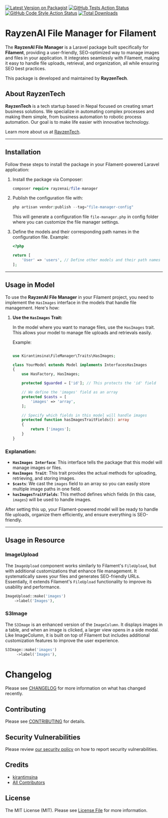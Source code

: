 [![Latest Version on Packagist](https://img.shields.io/packagist/v/rayzenai/file-manager.svg?style=flat-square)](https://packagist.org/packages/rayzenai/file-manager)
[![GitHub Tests Action Status](https://img.shields.io/github/actions/workflow/status/rayzenai/file-manager/run-tests.yml?branch=main&label=tests&style=flat-square)](https://github.com/rayzenai/file-manager/actions?query=workflow%3Arun-tests+branch%3Amain)
[![GitHub Code Style Action Status](https://img.shields.io/github/actions/workflow/status/rayzenai/file-manager/fix-php-code-style-issues.yml?branch=main&label=code%20style&style=flat-square)](https://github.com/rayzenai/file-manager/actions?query=workflow%3A"Fix+PHP+code+style+issues"+branch%3Amain)
[![Total Downloads](https://img.shields.io/packagist/dt/rayzenai/file-manager.svg?style=flat-square)](https://packagist.org/packages/rayzenai/file-manager)

# RayzenAI File Manager for Filament

The **RayzenAI File Manager** is a Laravel package built specifically for **Filament**, providing a user-friendly, SEO-optimized way to manage images and files in your application. It integrates seamlessly with Filament, making it easy to handle file uploads, retrieval, and organization, all while ensuring SEO best practices.

This package is developed and maintained by **RayzenTech**.

## About RayzenTech

**RayzenTech** is a tech startup based in Nepal focused on creating smart business solutions. We specialize in automating complex processes and making them simple, from business automation to robotic process automation. Our goal is to make life easier with innovative technology.

Learn more about us at [RayzenTech](https://www.rayzentech.com).

---

## Installation

Follow these steps to install the package in your Filament-powered Laravel application:

1. Install the package via Composer:

    ```php
    composer require rayzenai/file-manager
    ```

2. Publish the configuration file with:

    ```php
    php artisan vendor:publish --tag="file-manager-config"
    ```

    This will generate a configuration file `file-manager.php` in config folder where you can customize the file manager settings.

3. Define the models and their corresponding path names in the configuration file. Example:

    ```php
    <?php

    return [
        'User' => 'users', // Define other models and their path names here according to your project
    ];
    ```

---

## Usage in Model

To use the **RayzenAI File Manager** in your Filament project, you need to implement the `HasImages` interface in the models that handle file management. Here's how:

1. **Use the `HasImages` Trait:**

   In the model where you want to manage files, use the `HasImages` trait. This allows your model to manage file uploads and retrievals easily.

   Example:

    ```php

    use Kirantimsina\FileManager\Traits\HasImages;

    class YourModel extends Model implements InterfacesHasImages
    {
        use HasFactory, HasImages;

        protected $guarded = ['id']; // This protects the 'id' field

        // We define the 'images' field as an array
        protected $casts = [
            'images' => 'array',
        ];

        // Specify which fields in this model will handle images
        protected function hasImagesTraitFields(): array
        {
            return ['images'];
        }
    }
    ```

### Explanation:

- **`HasImages Interface`**: This interface tells the package that this model will manage images or files.
- **`HasImages Trait`**: This trait provides the actual methods for uploading, retrieving, and storing images.
- **`$casts`**: We cast the `images` field to an array so you can easily store multiple image paths in one field.
- **`hasImagesTraitFields`**: This method defines which fields (in this case, `images`) will be used to handle images.

After setting this up, your Filament-powered model will be ready to handle file uploads, organize them efficiently, and ensure everything is SEO-friendly.

---

## Usage in Resource

### ImageUpload

The `ImageUpload` component works similarly to Filament's `FileUpload`, but with additional customizations that enhance file management. It systematically saves your files and generates SEO-friendly URLs. Essentially, it extends Filament's `FileUpload` functionality to improve its usability and performance.

```php
ImageUpload::make('images')
    ->label('Images'),
```

### S3Image
The `S3Image` is an enhanced version of the `ImageColumn`. It displays images in a table, and when an image is clicked, a larger view opens in a side modal. Like ImageColumn, it is built on top of Filament but includes additional customization features to improve the user experience.


```php
S3Image::make('images')
     ->label('Images'),
```

# Changelog

Please see [CHANGELOG](CHANGELOG.md) for more information on what has changed recently.

## Contributing

Please see [CONTRIBUTING](CONTRIBUTING.md) for details.

## Security Vulnerabilities

Please review [our security policy](../../security/policy) on how to report security vulnerabilities.

## Credits

- [kirantimsina](https://github.com/rayzenai)
- [All Contributors](../../contributors)

## License

The MIT License (MIT). Please see [License File](LICENSE.md) for more information.



